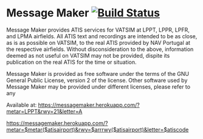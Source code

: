 # Message Maker [![Build Status](https://travis-ci.org/pedro2555/messagemaker.svg?branch=master)](https://travis-ci.org/pedro2555/messagemaker)

Message Maker provides ATIS services for VATSIM at LPPT, LPPR, LPFR, and LPMA airfields.
All ATIS text and recordings are intended to be as close, as is as possible on VATSIM, to the real ATIS provided by NAV Portugal at the respective airfields.
Without disconsideration to the above, information deemed as not useful on VATSIM may not be provided, dispite its publication on the real ATIS for the time or situation.

Message Maker is provided as free software under the terms of the GNU General Public License, version 2 of the license.
Other software used by Message Maker may be provided under different licenses, please refer to any 



Available at:
https://messagemaker.herokuapp.com/?metar=LPPT&rwy=21&letter=A

https://messagemaker.herokuapp.com/?metar=$metar($atisairport)&rwy=$arrrwy($atisairport)&letter=$atiscode
